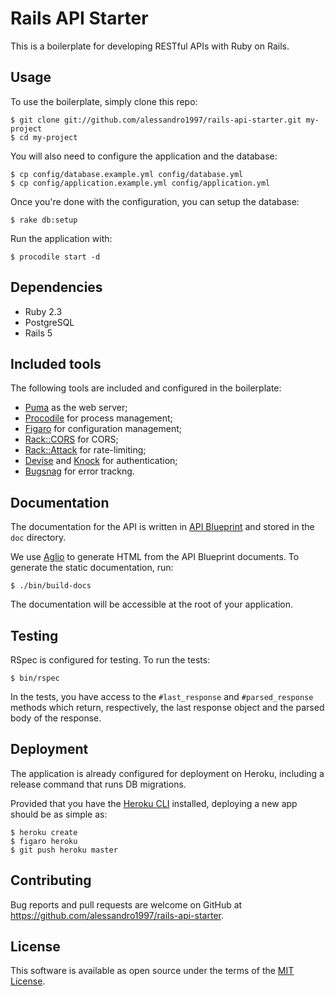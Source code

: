 # Rails API Starter

This is a boilerplate for developing RESTful APIs with Ruby on Rails.

## Usage

To use the boilerplate, simply clone this repo:

```console
$ git clone git://github.com/alessandro1997/rails-api-starter.git my-project
$ cd my-project
```

You will also need to configure the application and the database:

```console
$ cp config/database.example.yml config/database.yml
$ cp config/application.example.yml config/application.yml
```

Once you're done with the configuration, you can setup the database:

```console
$ rake db:setup
```

Run the application with:

```console
$ procodile start -d
```

## Dependencies

- Ruby 2.3
- PostgreSQL
- Rails 5

## Included tools

The following tools are included and configured in the boilerplate:

- [Puma](http://puma.io/) as the web server;
- [Procodile](https://github.com/adamcooke/procodile) for process management;
- [Figaro](https://github.com/laserlemon/figaro) for configuration management;
- [Rack::CORS](https://github.com/cyu/rack-cors) for CORS;
- [Rack::Attack](https://github.com/kickstarter/rack-attack) for rate-limiting;
- [Devise](https://github.com/plataformatec/devise) and [Knock](https://github.com/nsarno/knock) for authentication;
- [Bugsnag](https://bugsnag.com) for error trackng.

## Documentation

The documentation for the API is written in [API Blueprint](https://apiblueprint.org/) and stored in
the `doc` directory.

We use [Aglio](https://github.com/danielgtaylor/aglio) to generate HTML from the API Blueprint
documents. To generate the static documentation, run:

```console
$ ./bin/build-docs
```

The documentation will be accessible at the root of your application.

## Testing

RSpec is configured for testing. To run the tests:

```console
$ bin/rspec
```

In the tests, you have access to the `#last_response` and `#parsed_response` methods which return,
respectively, the last response object and the parsed body of the response.

## Deployment

The application is already configured for deployment on Heroku, including a release command that
runs DB migrations.

Provided that you have the [Heroku CLI](https://devcenter.heroku.com/articles/heroku-cli) installed,
deploying a new app should be as simple as:

```console
$ heroku create
$ figaro heroku
$ git push heroku master
```

## Contributing

Bug reports and pull requests are welcome on GitHub at https://github.com/alessandro1997/rails-api-starter.

## License

This software is available as open source under the terms of the [MIT License](http://opensource.org/licenses/MIT).
